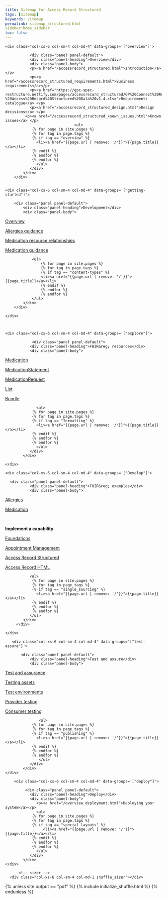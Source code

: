 ```yaml
---
title: Sitemap for Access Record Structured
tags: [sitemap]
keywords: sitemap
permalink: sitemap_structured.html
sidebar:home_sidebar
toc: false
---
```






<div id="grid" class="row">


    <div class="col-xs-6 col-sm-4 col-md-4" data-groups='["overview"]'>

               <div class="panel panel-default">
               <div class="panel-heading">Overview</div>
               <div class="panel-body">
               <p><a href="/accessrecord_structured.html">Introduction</a></p>
               <p><a href="/accessrecord_structured_requirements.html">Business requirements</a></p>
               <p><a href="https://gpc-spec-restructure.netlify.com/pages/accessrecord_structured/GP%20Connect%20Req%20Cat%20-%20Access%20Record%20Structured%20Data%20v1.4.xlsx">Requirements catalogue</a> </p>
               <p><a href="/accessrecord_structured_design.html">Design decisions</a> </p>
             <p><a href="/accessrecord_structured_known_issues.html">Known issues</a> </p>  
                                   <ul>
                {% for page in site.pages %}
                {% for tag in page.tags %}
                {% if tag == "overview" %}
                  <li><a href="{{page.url | remove: '/'}}">{{page.title}}</a></li>
                {% endif %}
                {% endfor %}
                {% endfor %} 
                  </ul>
               </div>
            </div>
        </div>
   

    <div class="col-xs-6 col-sm-4 col-md-4" data-groups='["getting-started"]'>

        <div class="panel panel-default">
            <div class="panel-heading">Development</div>
            <div class="panel-body">
                
<p><a href="/accessrecord_structured_development.html">Overview</a></p>

<p><a href="/accessrecord_structured_development_allergies_guidance.html">Allergies guidance</a></p>

<p><a href="/accessrecord_structured_development_medication_resource_relationships.html">Medication resource relationships</a></p>

<p><a href="/accessrecord_structured_development_medication_guidance.html">Medication guidance</a></p>

                <ul>
                    {% for page in site.pages %}
                    {% for tag in page.tags %}
                    {% if tag == "content-types" %}
                    <li><a href="{{page.url | remove: '/'}}">{{page.title}}</a></li>
                    {% endif %}
                    {% endfor %}
                    {% endfor %}
                </ul>
            </div>
        </div>
        
    </div>



    <div class="col-xs-6 col-sm-4 col-md-4" data-groups='["explore"]'>

                <div class="panel panel-default">
               <div class="panel-heading">FHIR&reg; resources</div>
               <div class="panel-body">

<p><a href="/accessrecord_structured_development_medication.html">Medication</a></p>

<p><a href="/accessrecord_structured_development_medicationstatement.html">MedicationStatement</a></p>

<p><a href="/accessrecord_structured_development_medicationrequest.html">MedicationRequest</a></p>

<p><a href="/accessrecord_structured_development_list.html">List</a></p>

<p><a href="/accessrecord_structured_development_bundle.html">Bundle</a></p>


                  <ul>
                {% for page in site.pages %}
                {% for tag in page.tags %}
                {% if tag == "formatting" %}
                  <li><a href="{{page.url | remove: '/'}}">{{page.title}}</a></li>
                {% endif %}
                {% endfor %}
                {% endfor %}
                  </ul>
               </div>
            </div>

    </div>

    <div class="col-xs-6 col-sm-4 col-md-4" data-groups='["Develop"]'>
         
      <div class="panel panel-default">
               <div class="panel-heading">FHIR&reg; examples</div>
               <div class="panel-body">
               
<p><a href="/accessrecord_structured_development_fhir_examples_allergies.html">Allergies</a></p>

<p><a href="/accessrecord_structured_development_fhir_examples_medication.html">Medication</a></p>

<br>

<p><strong>Implement a capability</strong></p>

<p><a href="/foundations.html">Foundations</a></p>

<p><a href="/appointments.html">Appointment Management</a></p>

<p><a href="/sitemap_structured.html">Access Record Structured</a></p>

<p><a href="/accessrecord.html">Access Record HTML</a></p>


               <ul>
                {% for page in site.pages %}
                {% for tag in page.tags %}
                {% if tag == "single_sourcing" %}
                  <li><a href="{{page.url | remove: '/'}}">{{page.title}}</a></li>
                {% endif %}
                {% endfor %}
                {% endfor %} 
               </ul>
            </div>
         </div>

    </div>

       <div class="col-xs-6 col-sm-4 col-md-4" data-groups='["test-assure"]'>

           <div class="panel panel-default">
               <div class="panel-heading">Test and assure</div>
               <div class="panel-body">
               
<p><a href="/overview_test_and_assurance.html">Test and assurance</a></p>
             
<p><a href="/testing_deliverables.html">Testing assets</a></p>

<p><a href="/testing_environments.html">Test environments</a></p>

<p><a href="/testing_api_provider_testing.html">Provider testing</a></p>

<p><a href="/testing_api_consumer_testing.html">Consumer testing</a></p>

                   <ul>
                {% for page in site.pages %}
                {% for tag in page.tags %}
                {% if tag == "publishing" %}
                  <li><a href="{{page.url | remove: '/'}}">{{page.title}}</a></li>
                {% endif %}
                {% endfor %}
                {% endfor %}
                   </ul>
               </div>
            </div>
    </div>

        <div class="col-xs-6 col-sm-4 col-md-4" data-groups='["deploy"]'>

             <div class="panel panel-default">
               <div class="panel-heading">Deploy</div>
               <div class="panel-body">
                  <p><a href="/overview_deployment.html">Deploying your system</a></p>
                  <ul>
                {% for page in site.pages %}
                {% for tag in page.tags %}
                {% if tag == "special_layouts" %}
                     <li><a href="{{page.url | remove: '/'}}">{{page.title}}</a></li>
                {% endif %}
                {% endfor %}
                {% endfor %} 
                  </ul>
               </div>
            </div>
    </div>
      
          <!-- sizer -->
      <div class="col-xs-6 col-sm-4 col-md-1 shuffle_sizer"></div>          


    

{% unless site.output == "pdf" %}
{% include initialize_shuffle.html %}
{% endunless %}




